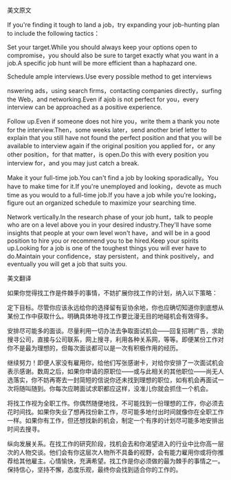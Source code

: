 美文原文

If you're finding it tough to land a job，try expanding your job-hunting plan to include the following tactics：

Set your target.While you should always keep your options open to compromise，you should also be sure to target exactly what you want in a job.A specific job hunt will be more efficient than a haphazard one. 

 Schedule ample interviews.Use every possible method to get interviews

nswering ads，using search firms，contacting companies directly，surfing the Web，and networking.Even if ajob is not perfect for you，every interview can be approached as a positive experience.

Follow up.Even if someone does not hire you，write them a thank you note for the interview.Then，some weeks later，send another brief letter to explain that you still have not found the perfect position and that you will be available to interview again if the original position you applied for，or any other position，for that matter，is open.Do this with every position you interview for，and you may just catch a break.

Make it your full-time job.You can't find a job by looking sporadically。You have to make time for it.If you're unemployed and looking，devote as much time as you would to a full-time job.If you have a job while you're looking，figure out an organized schedule to maximize your searching time.

Network vertically.In the research phase of your job hunt，talk to people who are on a level above you in your desired industry.They'll have some insights that people at your own level won't have，and will be in a good position to hire you or recommend you to be hired.Keep your spirits up.Looking for a job is one of the toughest things you will ever have to do.Maintain your confidence，stay persistent，and think positively，and eventually you will get a job that suits you.

美文翻译

如果你觉得找工作是件棘手的事情，不妨扩展你找工作的计划，纳入以下策略：

定下目标。尽管你应该永远给你的选择留有妥协余地，你也应确切知道你到底想从某份工作中获取什么。明确具体地寻找工作要比漫无目的地碰机会有效得多。

安排尽可能多的面谈。尽量利用一切办法去争取面试机会——回复招聘广告，求助搜寻公司，直接与公司联系，网上搜寻，利用各种关系网，等等。即便某份工作对你不是最为理想的，但每次面谈都可以是一次有积极作用的经历。

继续努力！即便人家没有雇用你，给他们写张感谢卡，对给你安排了一次面试机会表示感谢。数周之后，如果你申请的原职位——或与此相关的其他职位——尚无人选落实，你不妨再寄去一封简短的信说你还未找到理想的职位，如有机会再面试一次将随叫随到。你每次应聘面试求职都应这样，没准儿你就会抓住一个机会。

将找工作视为全职工作。你偶然随便地找，不可能找到一份理想的工作，你必须去花时间找。如果你失业了想再找份新工作，尽可能多地付出时间就像你在全职工作一样。如果你有工作，但还想找新的机会，制定一个有序的计划尽可能多地安排出时间去搜寻。

纵向发展关系。在找工作的研究阶段，找机会去和你渴望进入的行业中比你高一层次的人物交谈。他们会有你这层次人物所不具备的视野，会有能力雇用你或将你推荐给其他雇主。心情愉快，充满希望。找工作是你必须做的最为棘手的事情之一。保持信心，坚持不懈，态度乐观，最终你会找到适合你的工作的。 


